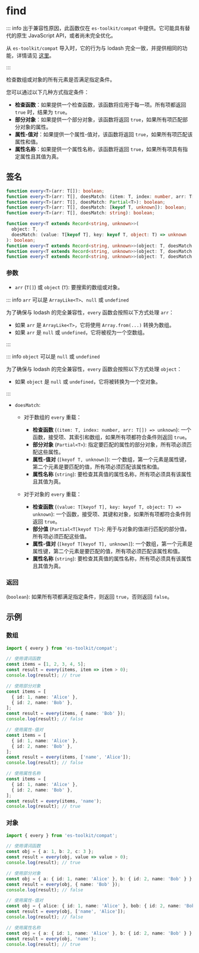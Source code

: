 # find

::: info
出于兼容性原因，此函数仅在 `es-toolkit/compat` 中提供。它可能具有替代的原生 JavaScript API，或者尚未完全优化。

从 `es-toolkit/compat` 导入时，它的行为与 lodash 完全一致，并提供相同的功能，详情请见 [这里](../../../compatibility.md)。

:::

检查数组或对象的所有元素是否满足指定条件。

您可以通过以下几种方式指定条件：

- **检查函数**：如果提供一个检查函数，该函数将应用于每一项。所有项都返回 `true` 时，结果为 `true`。
- **部分对象**：如果提供一个部分对象，该函数将返回 `true`，如果所有项匹配部分对象的属性。
- **属性-值对**：如果提供一个属性-值对，该函数将返回 `true`，如果所有项匹配该属性和值。
- **属性名称**：如果提供一个属性名称，该函数将返回 `true`，如果所有项具有指定属性且其值为真。

## 签名

```typescript
function every<T>(arr: T[]): boolean;
function every<T>(arr: T[], doesMatch: (item: T, index: number, arr: T[]) => unknown): boolean;
function every<T>(arr: T[], doesMatch: Partial<T>): boolean;
function every<T>(arr: T[], doesMatch: [keyof T, unknown]): boolean;
function every<T>(arr: T[], doesMatch: string): boolean;

function every<T extends Record<string, unknown>>(
  object: T,
  doesMatch: (value: T[keyof T], key: keyof T, object: T) => unknown
): boolean;
function every<T extends Record<string, unknown>>(object: T, doesMatch: Partial<T[keyof T]>): boolean;
function every<T extends Record<string, unknown>>(object: T, doesMatch: [keyof T[keyof T], unknown]): boolean;
function every<T extends Record<string, unknown>>(object: T, doesMatch: string): boolean;
```

### 参数

- `arr` (`T[]`) 或 `object` (`T`): 要搜索的数组或对象。

::: info `arr` 可以是 `ArrayLike<T>`、`null` 或 `undefined`

为了确保与 lodash 的完全兼容性，`every` 函数会按照以下方式处理 `arr`：

- 如果 `arr` 是 `ArrayLike<T>`，它将使用 `Array.from(...)` 转换为数组。
- 如果 `arr` 是 `null` 或 `undefined`，它将被视为一个空数组。

:::

::: info `object` 可以是 `null` 或 `undefined`

为了确保与 lodash 的完全兼容性，`every` 函数会按照以下方式处理 `object`：

- 如果 `object` 是 `null` 或 `undefined`，它将被转换为一个空对象。

:::

- `doesMatch`:

  - 对于数组的 `every` 重载：

    - **检查函数** (`(item: T, index: number, arr: T[]) => unknown`): 一个函数，接受项、其索引和数组，如果所有项都符合条件则返回 `true`。
    - **部分对象** (`Partial<T>`): 指定要匹配的属性的部分对象，所有项必须匹配这些属性。
    - **属性-值对** (`[keyof T, unknown]`): 一个数组，第一个元素是属性键，第二个元素是要匹配的值，所有项必须匹配该属性和值。
    - **属性名称** (`string`): 要检查其真值的属性名称，所有项必须具有该属性且其值为真。

  - 对于对象的 `every` 重载：
    - **检查函数** (`(value: T[keyof T], key: keyof T, object: T) => unknown`): 一个函数，接受项、其键和对象，如果所有项都符合条件则返回 `true`。
    - **部分值** (`Partial<T[keyof T]>`): 用于与对象的值进行匹配的部分值，所有项必须匹配这些值。
    - **属性-值对** (`[keyof T[keyof T], unknown]`): 一个数组，第一个元素是属性键，第二个元素是要匹配的值，所有项必须匹配该属性和值。
    - **属性名称** (`string`): 要检查其真值的属性名称，所有项必须具有该属性且其值为真。

### 返回

(`boolean`): 如果所有项都满足指定条件，则返回 `true`，否则返回 `false`。

## 示例

### 数组

```typescript
import { every } from 'es-toolkit/compat';

// 使用谓词函数
const items = [1, 2, 3, 4, 5];
const result = every(items, item => item > 0);
console.log(result); // true

// 使用部分对象
const items = [
  { id: 1, name: 'Alice' },
  { id: 2, name: 'Bob' },
];
const result = every(items, { name: 'Bob' });
console.log(result); // false

// 使用属性-值对
const items = [
  { id: 1, name: 'Alice' },
  { id: 2, name: 'Bob' },
];
const result = every(items, ['name', 'Alice']);
console.log(result); // false

// 使用属性名称
const items = [
  { id: 1, name: 'Alice' },
  { id: 2, name: 'Bob' },
];
const result = every(items, 'name');
console.log(result); // true
```

### 对象

```typescript
import { every } from 'es-toolkit/compat';

// 使用谓词函数
const obj = { a: 1, b: 2, c: 3 };
const result = every(obj, value => value > 0);
console.log(result); // true

// 使用部分对象
const obj = { a: { id: 1, name: 'Alice' }, b: { id: 2, name: 'Bob' } };
const result = every(obj, { name: 'Bob' });
console.log(result); // false

// 使用属性-值对
const obj = { alice: { id: 1, name: 'Alice' }, bob: { id: 2, name: 'Bob' } };
const result = every(obj, ['name', 'Alice']);
console.log(result); // false

// 使用属性名称
const obj = { a: { id: 1, name: 'Alice' }, b: { id: 2, name: 'Bob' } };
const result = every(obj, 'name');
console.log(result); // true
```
